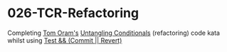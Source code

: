# 026-TCR-Refactoring
Completing [Tom Oram's](https://twitter.com/tomphp) [Untangling Conditionals](https://github.com/tomphp/untangled-conditionals-kata) (refactoring) code kata whilst using [Test &amp;&amp; (Commit || Revert)](https://medium.com/@kentbeck_7670/test-commit-revert-870bbd756864)


